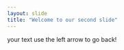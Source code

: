 ```yaml
---
layout: slide
title: "Welcome to our second slide"
---
```

your text
use the left arrow to go back!
